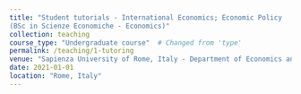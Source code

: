 ```yaml
---
title: "Student tutorials - International Economics; Economic Policy
(BSc in Scienze Economiche - Economics)"
collection: teaching
course_type: "Undergraduate course"  # Changed from 'type'
permalink: /teaching/1-tutoring
venue: "Sapienza University of Rome, Italy - Department of Economics and Law"
date: 2021-01-01
location: "Rome, Italy"
---
```



